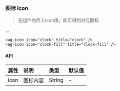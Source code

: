 ### 图标 Icon

> 在组件内传入icon值，即可得到对应图标

<div class="component-wrapper">
    <ag-icon icon="clock mr5" title="clock" />
    <ag-icon icon="clock-fill mr5" title="clock-fill" />
    <ag-icon icon="news mr5" title="news" />
    <ag-icon icon="news-fill mr5" title="news-fill" />
    <ag-icon icon="delete mr5" title="delete" />
    <ag-icon icon="delete-fill mr5" title="delete-fill" />
    ...
</div>

```vue
<ag-icon icon="clock" title="clock" />
<ag-icon icon="clock-fill" title="clock-fill" />
```

#### API
|属性|说明|类型|默认值|
| :-----| :---- | :---- | :---- |
|icon|图标内容|String|-|

<script>
    import Vue from 'vue'
    import '@scss/ange.scss'
    import Icon from '@src/components/icon'
    import '@/scss/docs.scss'
    Vue.use(Icon)

    export default {}
</script>